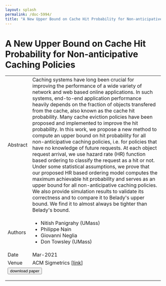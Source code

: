 ```yaml
---
layout: splash
permalink: /doc-5994/
title: "A New Upper Bound on Cache Hit Probability for Non-anticipative Caching Policies"
---
```


# A New Upper Bound on Cache Hit Probability for Non-anticipative Caching Policies

<table>
    <tbody>
    <tr>
        <td>Abstract</td>
        <td>Caching systems have long been crucial for improving the performance of a wide variety of network and web based online applications. In such systems, end-to-end application performance heavily depends on the fraction of objects transfered from the cache, also known as the cache hit probability. Many cache eviction policies have been proposed and implemented to improve the hit probability. In this work, we propose a new method to compute an upper bound on hit probability for all non-anticipative caching policies, i.e. for policies that have no knowledge of future requests. At each object request arrival, we use hazard rate (HR) function based ordering to classify the request as a hit or not. Under some statistical assumptions, we prove that our proposed HR based ordering model computes the maximum achievable hit probability and serves as an upper bound for all non-anticipative caching policies. We also provide simulation results to validate its correctness and to compare it to Belady's upper bound. We find it to almost always be tighter than Belady's bound.</td>
    </tr>
    <tr>
        <td>Authors</td>
        <td>
            <ul>
                <li>Nitish Panigrahy (UMass)</li>
                <li>Philippe Nain</li>
                <li>Giovanni Neglia</li>
                <li>Don Towsley (UMass)</li>
            </ul>
        </td>
    </tr>
    <tr>
        <td>Date</td>
        <td>Mar-2021</td>
    </tr>
    <tr>
        <td>Venue</td>
        <td>ACM Sigmetrics [<a href="https://dl.acm.org/doi/abs/10.1145/3453953.3453985">link</a>]</td>
    </tr>
        <tr>
            <td colspan="2">
                <form method="get" action="https://ibm.box.com/v/doc-5994-paper">
                    <button type="submit">download paper</button>
                </form>
            </td>
        </tr>
    </tbody>
</table>
